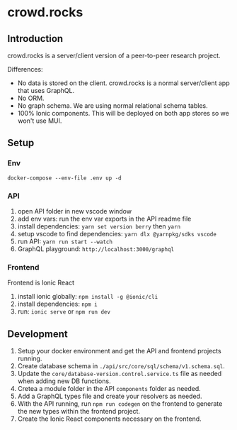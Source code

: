 # crowd.rocks

## Introduction

crowd.rocks is a server/client version of a peer-to-peer research project.

Differences:
- No data is stored on the client. crowd.rocks is a normal server/client app that uses GraphQL.
- No ORM.
- No graph schema. We are using normal relational schema tables.
- 100% Ionic components. This will be deployed on both app stores so we won't use MUI.

## Setup

### Env
`docker-compose --env-file .env up -d`

### API
1. open API folder in new vscode window
1. add env vars: run the env var exports in the API readme file
1. install dependencies: `yarn set version berry` then `yarn` 
1. setup vscode to find dependencies: `yarn dlx @yarnpkg/sdks vscode`
1. run API: `yarn run start --watch`
1. GraphQL playground: `http://localhost:3000/graphql`

### Frontend
Frontend is Ionic React 
1. install ionic globally: `npm install -g @ionic/cli`
1. install dependencies: `npm i`
1. run: `ionic serve` or `npm run dev`

## Development

1. Setup your docker environment and get the API and frontend projects running.
1. Create database schema in `./api/src/core/sql/schema/v1.schema.sql`.
1. Update the `core/database-version.control.service.ts` file as needed when adding new DB functions.
1. Cretea a module folder in the API  `components` folder as needed.
1. Add a GraphQL types file and create your resolvers as needed.
1. With the API running, run `npm run codegen` on the frontend to generate the new types within the frontend project.
1. Create the Ionic React components necessary on the frontend.